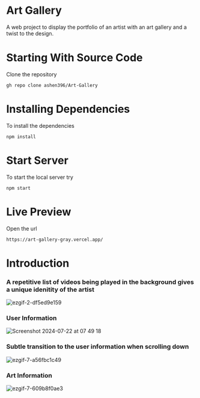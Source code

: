 # Art Gallery
A web project to display the portfolio of an artist with an art gallery and a twist to the design.

# Starting With Source Code
Clone the repository

    gh repo clone ashen396/Art-Gallery

# Installing Dependencies
To install the dependencies

    npm install

# Start Server
To start the local server try

    npm start

# Live Preview
Open the url

    https://art-gallery-gray.vercel.app/

# Introduction
### A repetitive list of videos being played in the background gives a unique idenitity of the artist

![ezgif-2-df5ed9e159](https://github.com/user-attachments/assets/a4d05232-cfcb-478e-8895-faba3db9657a)

### User Information

![Screenshot 2024-07-22 at 07 49 18](https://github.com/user-attachments/assets/74039493-a7d1-41b3-bbe3-53527ad90cfb)


### Subtle transition to the user information when scrolling down

![ezgif-7-a56fbc1c49](https://github.com/user-attachments/assets/9b88487f-e368-4f30-802e-e5ad752bc4cb)


### Art Information

![ezgif-7-609b8f0ae3](https://github.com/user-attachments/assets/9b77cf2f-30b9-4b28-8817-c37e9b8b9fc7)
